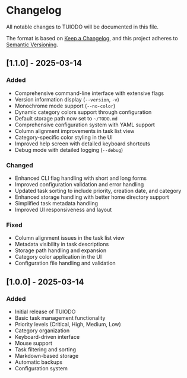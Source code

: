 # Changelog

All notable changes to TUIODO will be documented in this file.

The format is based on [Keep a Changelog](https://keepachangelog.com/en/1.0.0/),
and this project adheres to [Semantic Versioning](https://semver.org/spec/v2.0.0.html).

## [1.1.0] - 2025-03-14

### Added
- Comprehensive command-line interface with extensive flags
- Version information display (`--version`, `-v`)
- Monochrome mode support (`--no-color`)
- Dynamic category colors support through configuration
- Default storage path now set to `~/TODO.md`
- Comprehensive configuration system with YAML support
- Column alignment improvements in task list view
- Category-specific color styling in the UI
- Improved help screen with detailed keyboard shortcuts
- Debug mode with detailed logging (`--debug`)

### Changed
- Enhanced CLI flag handling with short and long forms
- Improved configuration validation and error handling
- Updated task sorting to include priority, creation date, and category
- Enhanced storage handling with better home directory support
- Simplified task metadata handling
- Improved UI responsiveness and layout

### Fixed
- Column alignment issues in the task list view
- Metadata visibility in task descriptions
- Storage path handling and expansion
- Category color application in the UI
- Configuration file handling and validation

## [1.0.0] - 2025-03-14

### Added
- Initial release of TUIODO
- Basic task management functionality
- Priority levels (Critical, High, Medium, Low)
- Category organization
- Keyboard-driven interface
- Mouse support
- Task filtering and sorting
- Markdown-based storage
- Automatic backups
- Configuration system 
